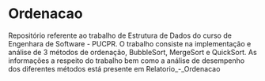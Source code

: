 # Ordenacao
Repositório referente ao trabalho de Estrutura de Dados do curso de Engenhara de Software - PUCPR. O trabalho consiste na implementação e análise de 3 métodos de ordenação, BubbleSort, MergeSort e QuickSort. As informações a respeito do trabalho bem como a análise de desempenho dos diferentes métodos está presente em Relatorio_-_Ordenacao
